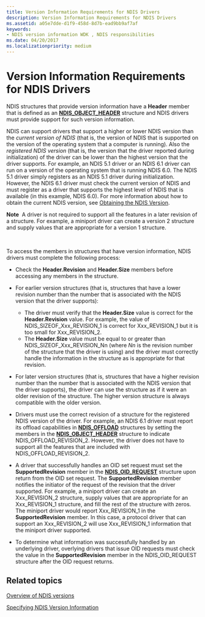 ```yaml
---
title: Version Information Requirements for NDIS Drivers
description: Version Information Requirements for NDIS Drivers
ms.assetid: a05e7dde-d1f9-458d-8d7b-ead9bb9af7af
keywords:
- NDIS version information WDK , NDIS responsibilities
ms.date: 04/20/2017
ms.localizationpriority: medium
---
```


# Version Information Requirements for NDIS Drivers





NDIS structures that provide version information have a **Header** member that is defined as an [**NDIS\_OBJECT\_HEADER**](https://msdn.microsoft.com/library/windows/hardware/ff566588) structure and NDIS drivers must provide support for such version information.

NDIS can support drivers that support a higher or lower NDIS version than the *current version of NDIS* (that is, the version of NDIS that is supported on the version of the operating system that a computer is running). Also the *registered NDIS version* (that is, the version that the driver reported during initialization) of the driver can be lower than the highest version that the driver supports. For example, an NDIS 5.1 driver or an NDIS 6.1 driver can run on a version of the operating system that is running NDIS 6.0. The NDIS 5.1 driver simply registers as an NDIS 5.1 driver during initialization. However, the NDIS 6.1 driver must check the current version of NDIS and must register as a driver that supports the highest level of NDIS that is available (in this example, NDIS 6.0). For more information about how to obtain the current NDIS version, see [Obtaining the NDIS Version](obtaining-the-ndis-version.md).

**Note**  A driver is not required to support all the features in a later revision of a structure. For example, a miniport driver can create a version 2 structure and supply values that are appropriate for a version 1 structure.

 

To access the members in structures that have version information, NDIS drivers must complete the following process:

-   Check the **Header.Revision** and **Header.Size** members before accessing any members in the structure.

-   For earlier version structures (that is, structures that have a lower revision number than the number that is associated with the NDIS version that the driver supports):
    -   The driver must verify that the **Header.Size** value is correct for the **Header.Revision** value. For example, the value of NDIS\_SIZEOF\_Xxx\_REVISION\_1 is correct for Xxx\_REVISION\_1 but it is too small for Xxx\_REVISION\_2.
    -   The **Header.Size** value must be equal to or greater than NDIS\_SIZEOF\_Xxx\_REVISION\_Nn (where *Nn* is the revision number of the structure that the driver is using) and the driver must correctly handle the information in the structure as is appropriate for that revision.
-   For later version structures (that is, structures that have a higher revision number than the number that is associated with the NDIS version that the driver supports), the driver can use the structure as if it were an older revision of the structure. The higher version structure is always compatible with the older version.

-   Drivers must use the correct revision of a structure for the registered NDIS version of the driver. For example, an NDIS 6.1 driver must report its offload capabilities in [**NDIS\_OFFLOAD**](https://msdn.microsoft.com/library/windows/hardware/ff566599) structures by setting the members in the [**NDIS\_OBJECT\_HEADER**](https://msdn.microsoft.com/library/windows/hardware/ff566588) structure to indicate NDIS\_OFFLOAD\_REVISION\_2. However, the driver does not have to support all the features that are included with NDIS\_OFFLOAD\_REVISION\_2.

-   A driver that successfully handles an OID set request must set the **SupportedRevision** member in the [**NDIS\_OID\_REQUEST**](https://msdn.microsoft.com/library/windows/hardware/ff566710) structure upon return from the OID set request. The **SupportedRevision** member notifies the initiator of the request of the revision that the driver supported. For example, a miniport driver can create an Xxx\_REVISION\_2 structure, supply values that are appropriate for an Xxx\_REVISION\_1 structure, and fill the rest of the structure with zeros. The miniport driver would report Xxx\_REVISION\_1 in the **SupportedRevision** member. In this case, a protocol driver that can support an Xxx\_REVISION\_2 will use Xxx\_REVISION\_1 information that the miniport driver supported.

-   To determine what information was successfully handled by an underlying driver, overlying drivers that issue OID requests must check the value in the **SupportedRevision** member in the NDIS\_OID\_REQUEST structure after the OID request returns.

## Related topics


[Overview of NDIS versions](overview-of-ndis-versions.md)

[Specifying NDIS Version Information](specifying-ndis-version-information.md)

 

 






